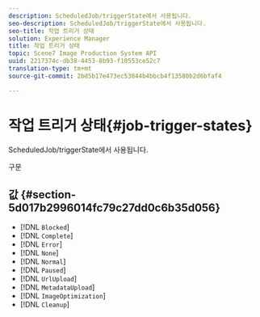 ```yaml
---
description: ScheduledJob/triggerState에서 사용됩니다.
seo-description: ScheduledJob/triggerState에서 사용됩니다.
seo-title: 작업 트리거 상태
solution: Experience Manager
title: 작업 트리거 상태
topic: Scene7 Image Production System API
uuid: 2217374c-db38-4453-8b93-f10553ce52c7
translation-type: tm+mt
source-git-commit: 2bd5b17e473ec53844b4bbcb4f13580b2d6bfaf4

---
```



# 작업 트리거 상태{#job-trigger-states}

ScheduledJob/triggerState에서 사용됩니다.

구문

## 값 {#section-5d017b2996014fc79c27dd0c6b35d056}

* [!DNL `Blocked`]
* [!DNL `Complete`]
* [!DNL `Error`]
* [!DNL `None`]
* [!DNL `Normal`]
* [!DNL `Paused`]
* [!DNL `UrlUpload`]
* [!DNL `MetadataUpload`]
* [!DNL `ImageOptimization`]
* [!DNL `Cleanup`]

